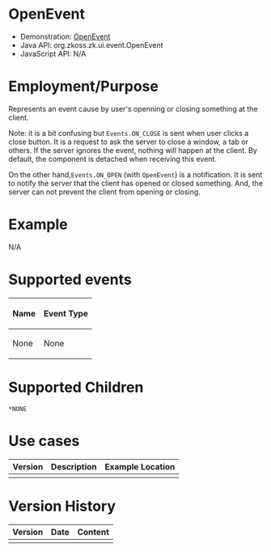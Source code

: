 

# OpenEvent

- Demonstration: [OpenEvent](http://www.zkoss.org/zkdemo/userguide/#e9)
- Java API: <javadoc>org.zkoss.zk.ui.event.OpenEvent</javadoc>
- JavaScript API: N/A

# Employment/Purpose

Represents an event cause by user's openning or closing something at the
client.

Note: it is a bit confusing but `Events.ON_CLOSE` is sent when user
clicks a close button. It is a request to ask the server to close a
window, a tab or others. If the server ignores the event, nothing will
happen at the client. By default, the component is detached when
receiving this event.

On the other hand,`Events.ON_OPEN` (with `OpenEvent`) is a notification.
It is sent to notify the server that the client has opened or closed
something. And, the server can not prevent the client from opening or
closing.

# Example

N/A

# Supported events

<table>
<thead>
<tr class="header">
<th><center>
<p>Name</p>
</center></th>
<th><center>
<p>Event Type</p>
</center></th>
</tr>
</thead>
<tbody>
<tr class="odd">
<td><p>None</p></td>
<td><p>None</p></td>
</tr>
</tbody>
</table>

# Supported Children

`*NONE`

# Use cases

| Version | Description | Example Location |
|---------|-------------|------------------|
|         |             |                  |

# Version History

| Version | Date | Content |
|---------|------|---------|
|         |      |         |


